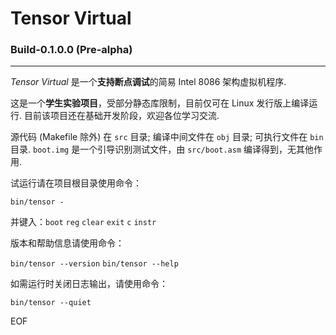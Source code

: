 # Tensor Virtual
### Build-0.1.0.0 (Pre-alpha)
---
*Tensor Virtual* 是一个**支持断点调试**的简易 Intel 8086 架构虚拟机程序.

这是一个**学生实验项目**，受部分静态库限制，目前仅可在 Linux 发行版上编译运行. 目前该项目还在基础开发阶段，欢迎各位学习交流.

源代码 (Makefile 除外) 在 `src` 目录;
编译中间文件在 `obj` 目录;
可执行文件在 `bin` 目录.
`boot.img` 是一个引导识别测试文件，由 `src/boot.asm` 编译得到，无其他作用.

试运行请在项目根目录使用命令：

```bin/tensor -```

并键入：`boot` `reg` `clear` `exit` `c` `instr`

版本和帮助信息请使用命令：

```bin/tensor --version```
```bin/tensor --help```

如需运行时关闭日志输出，请使用命令：

```bin/tensor --quiet```

EOF
